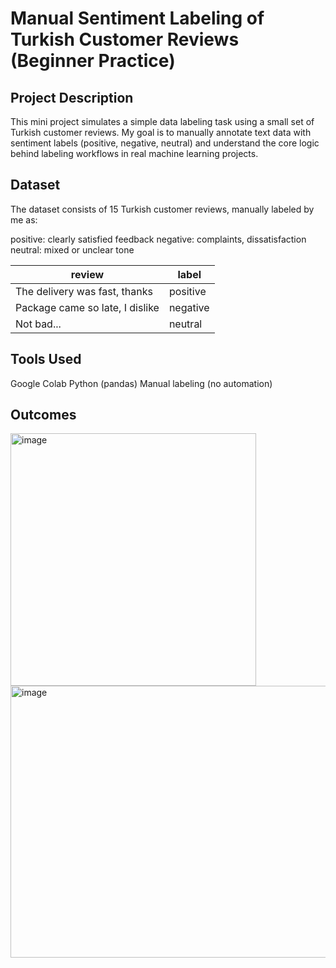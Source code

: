 # Manual Sentiment Labeling of Turkish Customer Reviews (Beginner Practice)

## Project Description

This mini project simulates a simple data labeling task using a small set of Turkish customer reviews.
My goal is to manually annotate text data with sentiment labels (positive, negative, neutral) and understand the core logic behind labeling workflows in real machine learning projects.

## Dataset

The dataset consists of 15 Turkish customer reviews, manually labeled by me as:

positive: clearly satisfied feedback
negative: complaints, dissatisfaction
neutral: mixed or unclear tone

| review                              | label    |
| ----------------------------------- | -------- |
| The delivery was fast, thanks       | positive |
| Package came so late, I dislike     | negative |
| Not bad...                          | neutral  |

## Tools Used

Google Colab
Python (pandas)
Manual labeling (no automation)

## Outcomes

<img width="393" height="404" alt="image" src="https://github.com/user-attachments/assets/7f9d2d0c-6fe2-40a1-8022-fb6627e12cc1" />

<img width="537" height="435" alt="image" src="https://github.com/user-attachments/assets/93e0ceba-888d-49fc-a916-008cce41f1ba" />



